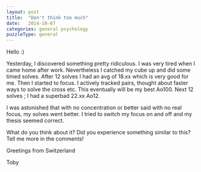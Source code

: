 ```yaml
---
layout: post
title:  "Don't think too much"
date:   2014-10-07
categories: general psychology
puzzleType: general
---
```

Hello :)

Yesterday, I discovered something pretty ridiculous.
I was very tired when I came home after work. Nevertheless I catched my cube up and did some timed solves. After 12 solves I had an avg of 18.xx which is very good for me.
Then I started to focus. I actively tracked pairs, thought about faster ways to solve the cross etc. This eventually will be my best Ao100.
Next 12 solves ; I had a superbad 22.xx Ao12.

I was astonished that with no concentration or better said with no real focus, my solves went better. I tried to switch my focus on and off and my thesis seemed correct.

What do you think about it? Did you experience something similar to this? Tell me more in the comments!

Greetings from Switzerland

Toby